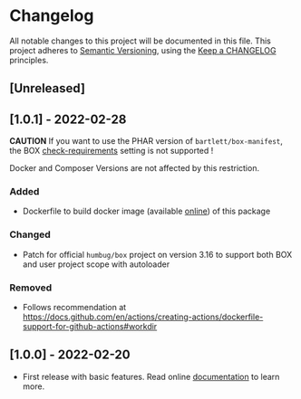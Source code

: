 <!-- markdownlint-disable MD013 MD024 -->
# Changelog

All notable changes to this project will be documented in this file.
This project adheres to [Semantic Versioning](http://semver.org/),
using the [Keep a CHANGELOG](http://keepachangelog.com) principles.

## [Unreleased]

## [1.0.1] - 2022-02-28

**CAUTION** If you want to use the PHAR version of `bartlett/box-manifest`, the BOX
[check-requirements](https://github.com/box-project/box/blob/master/doc/configuration.md#check-requirements-check-requirements)
setting is not supported !

Docker and Composer Versions are not affected by this restriction.

### Added

- Dockerfile to build docker image (available [online](https://github.com/llaville/box-manifest/pkgs/container/box-manifest)) of this package

### Changed

- Patch for official `humbug/box` project on version 3.16 to support both BOX and user project scope with autoloader

### Removed

- Follows recommendation at <https://docs.github.com/en/actions/creating-actions/dockerfile-support-for-github-actions#workdir>

## [1.0.0] - 2022-02-20

- First release with basic features. Read online [documentation](https://llaville.github.io/box-manifest/1.x/) to learn more.
